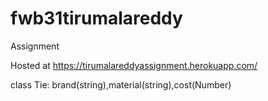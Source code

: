 # fwb31tirumalareddy
Assignment 

Hosted at https://tirumalareddyassignment.herokuapp.com/

class Tie: brand(string),material(string),cost(Number)



